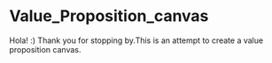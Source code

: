 # Value_Proposition_canvas
Hola! :)
Thank you for stopping by.This is an attempt to create a value proposition canvas.
